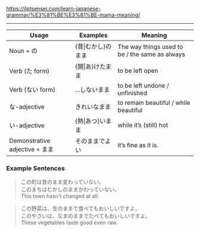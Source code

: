 https://jlptsensei.com/learn-japanese-grammar/%E3%81%BE%E3%81%BE-mama-meaning/

---

| Usage | Examples | Meaning |
| ---- | ---- | ---- |
| Noun + の | {昔\|むかし}のまま | The way things used to be / the same as always |
| Verb (た form) | {開\|あ}けたまま | to be left open |
| Verb (ない form) | ...しないまま | to be left undone / unfinished |
| な-adjective | きれいなまま | to remain beautiful / while beautiful |
| い-adjective | {熱\|あつ}いまま | while it’s (still) hot |
| Demonstrative adjective + まま | そのままでよい | it’s fine as it is. |


### Example Sentences

> この町は昔のまま変わっていない。\
> このまちはむかしのままかわっていない。\
> This town hasn't changed at all.

> この野菜は、生のままで食べてもおいしいですよ。\
> このやさいは、なまのままでたべてもおいしいですよ。\
> These vegetables taste good even raw.